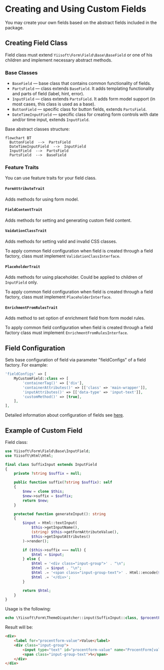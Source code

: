 # Creating and Using Custom Fields

You may create your own fields based on the abstract fields included in the package.

## Creating Field Class

Field class must extend `Yiisoft\Form\Field\Base\BaseField` or one of his children and implement necessary abstract 
methods. 

### Base Classes

- `BaseField` — base class that contains common functionality of fields.
- `PartsField` — class extends `BaseField`. It adds templating functionality and parts of field (label, hint, error).
- `InputField` — class extends `PartsField`. It adds form model support (in most cases, this class is used as a base).
- `ButtonField` — specific class for button fields, extends `PartsField`.
- `DateTimeInputField` — specific class for creating form controls with date and/or time input, extends `InputField`.

Base abstract classes structure:

```mermaid
flowchart BT
  ButtonField  -->  PartsField 
  DateTimeInputField  -->  InputField 
  InputField  -->  PartsField 
  PartsField  -->  BaseField 
```

### Feature Traits

You can use feature traits for your field class.

#### `FormAttributeTrait` 

Adds methods for using form model.

#### `FieldContentTrait`

Adds methods for setting and generating custom field content.

#### `VaidationClassTrait` 

Adds methods for setting valid and invalid CSS classes.

To apply common field configuration when field is created through a field factory, class must implement 
`ValidationClassInterface`.

#### `PlaceholderTrait`

Adds methods for using placeholder. Could be applied to children of `InputField` only. 

To apply common field configuration when field is created through a field factory, class must implement
`PlaceholderInterface`.

#### `EnrichmentFromRulesTrait`

Adds method to set option of enrichment field from form model rules.

To apply common field configuration when field is created through a field factory class must implement
`EnrichmentFromRulesInterface`.

## Field Configuration

Sets base configuration of field via parameter "fieldConfigs" of a field factory. For example:

```php
'fieldConfigs' => [
    MyCustomField::class => [
        'containerTag()' => ['div'],
        'containerAttributes()' => [['class' => 'main-wrapper']],
        'inputAttributes()' => [['data-type' => 'input-text']],
        'customMethod()' => [true],
    ],
],
```

Detailed information about configuration of fields see [here](fields-configuration.md).

## Example of Custom Field

Field class:

```php
use Yiisoft\Form\Field\Base\InputField;
use Yiisoft\Html\Html;

final class SuffixInput extends InputField
{
    private ?string $suffix = null;

    public function suffix(?string $suffix): self
    {
        $new = clone $this;
        $new->suffix = $suffix;
        return $new;
    }

    protected function generateInput(): string
    {
        $input = Html::textInput(
            $this->getInputName(),
            (string) $this->getFormAttributeValue(),
            $this->getInputAttributes()
        )->render();

        if ($this->suffix === null) {
            $html = $input;
        } else {
            $html = '<div class="input-group">' . "\n";
            $html .= $input . "\n";
            $html .= '<span class="input-group-text">' . Html::encode($this->suffix) . '</span>' . "\n";
            $html .= '</div>';
        }

        return $html;
    }
}
```

Usage is the following:

```php
echo \Yiisoft\Form\ThemeDispatcher::input(SuffixInput::class, $procentForm, 'value')->suffix('%');
```

Result will be:

```html
<div>
    <label for="procentform-value">Value</label>
    <div class="input-group">
        <input type="text" id="procentform-value" name="ProcentForm[value]" value>
        <span class="input-group-text">%</span>
    </div>
</div>
```
